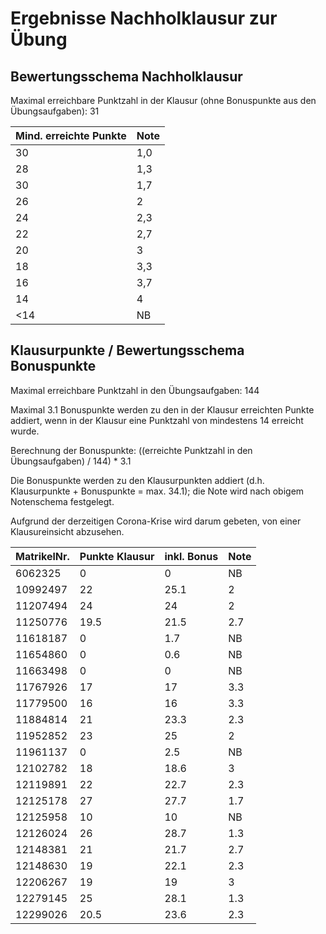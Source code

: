 # Ergebnisse Nachholklausur zur Übung
## Bewertungsschema Nachholklausur

Maximal erreichbare Punktzahl in der Klausur (ohne Bonuspunkte aus den
Übungsaufgaben): 31


| Mind. erreichte Punkte | Note |
|---|---|
| 30 | 1,0 |
| 28 | 1,3 |
| 30 | 1,7 |
| 26 | 2 |
| 24 | 2,3 |
| 22 | 2,7 |
| 20 | 3 |
| 18 | 3,3 |
| 16 | 3,7 |
| 14 | 4 |
| <14 | NB |

## Klausurpunkte / Bewertungsschema Bonuspunkte

Maximal erreichbare Punktzahl in den Übungsaufgaben: 144

Maximal 3.1 Bonuspunkte werden zu den in der Klausur erreichten Punkte
addiert, wenn in der Klausur eine Punktzahl von mindestens 14 erreicht
wurde.

Berechnung der Bonuspunkte: ((erreichte Punktzahl in den Übungsaufgaben) / 144) * 3.1

Die Bonuspunkte werden zu den Klausurpunkten addiert
(d.h. Klausurpunkte + Bonuspunkte = max. 34.1); die Note wird nach
obigem Notenschema festgelegt.

Aufgrund der derzeitigen Corona-Krise wird darum gebeten, von einer
Klausureinsicht abzusehen.


| MatrikelNr. | Punkte Klausur | inkl. Bonus | Note |
|---|---|---|---|
|6062325|0|0|NB|
|10992497|22|25.1|2|
|11207494|24|24|2|
|11250776|19.5|21.5|2.7|
|11618187|0|1.7|NB|
|11654860|0|0.6|NB|
|11663498|0|0|NB|
|11767926|17|17|3.3|
|11779500|16|16|3.3|
|11884814|21|23.3|2.3|
|11952852|23|25|2|
|11961137|0|2.5|NB|
|12102782|18|18.6|3|
|12119891|22|22.7|2.3|
|12125178|27|27.7|1.7|
|12125958|10|10|NB|
|12126024|26|28.7|1.3|
|12148381|21|21.7|2.7|
|12148630|19|22.1|2.3|
|12206267|19|19|3|
|12279145|25|28.1|1.3|
|12299026|20.5|23.6|2.3|

